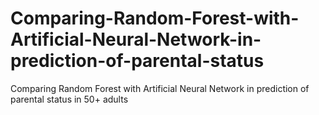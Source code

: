 # Comparing-Random-Forest-with-Artificial-Neural-Network-in-prediction-of-parental-status
Comparing Random Forest with Artificial Neural Network in prediction of parental status in 50+ adults
